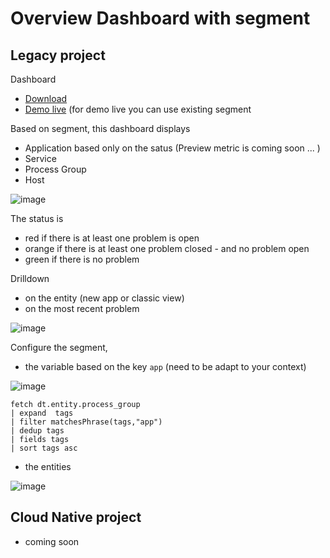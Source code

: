 # Overview Dashboard with segment

## Legacy project

Dashboard 
- [Download](https://raw.githubusercontent.com/dynatrace-ace-services/segment/refs/heads/main/_OverviewWithSegment-Web_Service_Process_Host.json?token=GHSAT0AAAAAACWJKLTPDLOXFKR7ABJLQGT2Z2N5SWA)
- [Demo live](https://guu84124.apps.dynatrace.com/ui/document/v0/#share=fbf50a53-b913-4a32-980f-52488a9c8fc0)
(for demo live you can use existing segment 

Based on segment, this dashboard displays 
- Application based only on the satus (Preview metric is coming soon ... ) 
- Service
- Process Group
- Host

![image](https://github.com/user-attachments/assets/d42d76ef-6536-4802-9768-3b5bd82ca9c9)


The status is 
- red if there is at least one problem is open
- orange if there is at least one problem closed - and no problem open
- green if there is no problem

Drilldown 
- on the entity (new app or classic view)
- on the most recent problem  

![image](https://github.com/user-attachments/assets/ed780cb7-9822-475f-8eb5-66e5a4685899)


Configure the segment,
- the variable based on the key `app` (need to be adapt to your context)

![image](https://github.com/user-attachments/assets/80c3e461-5af9-44c0-9c2b-0a19c02f101c)

```
fetch dt.entity.process_group
| expand  tags
| filter matchesPhrase(tags,"app")
| dedup tags
| fields tags
| sort tags asc
```


- the entities

![image](https://github.com/user-attachments/assets/e93af1b2-fb1b-4dbf-b58e-20f4ba920a7e)

## Cloud Native project

- coming soon
